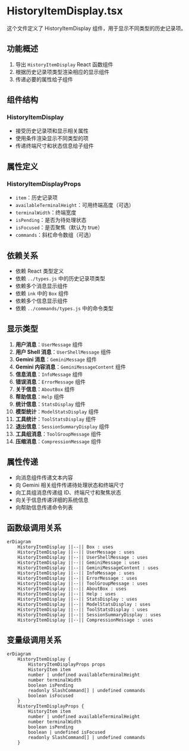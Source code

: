 # HistoryItemDisplay.tsx

这个文件定义了 HistoryItemDisplay 组件，用于显示不同类型的历史记录项。

## 功能概述

1. 导出 `HistoryItemDisplay` React 函数组件
2. 根据历史记录项类型渲染相应的显示组件
3. 传递必要的属性给子组件

## 组件结构

### HistoryItemDisplay
- 接受历史记录项和显示相关属性
- 使用条件渲染显示不同类型的项
- 传递终端尺寸和状态信息给子组件

## 属性定义

### HistoryItemDisplayProps
- `item`：历史记录项
- `availableTerminalHeight`：可用终端高度（可选）
- `terminalWidth`：终端宽度
- `isPending`：是否为待处理状态
- `isFocused`：是否聚焦（默认为 true）
- `commands`：斜杠命令数组（可选）

## 依赖关系

- 依赖 React 类型定义
- 依赖 `../types.js` 中的历史记录项类型
- 依赖多个消息显示组件
- 依赖 `ink` 中的 `Box` 组件
- 依赖多个信息显示组件
- 依赖 `../commands/types.js` 中的命令类型

## 显示类型

1. **用户消息**：`UserMessage` 组件
2. **用户 Shell 消息**：`UserShellMessage` 组件
3. **Gemini 消息**：`GeminiMessage` 组件
4. **Gemini 内容消息**：`GeminiMessageContent` 组件
5. **信息消息**：`InfoMessage` 组件
6. **错误消息**：`ErrorMessage` 组件
7. **关于信息**：`AboutBox` 组件
8. **帮助信息**：`Help` 组件
9. **统计信息**：`StatsDisplay` 组件
10. **模型统计**：`ModelStatsDisplay` 组件
11. **工具统计**：`ToolStatsDisplay` 组件
12. **退出信息**：`SessionSummaryDisplay` 组件
13. **工具组消息**：`ToolGroupMessage` 组件
14. **压缩消息**：`CompressionMessage` 组件

## 属性传递

- 向消息组件传递文本内容
- 向 Gemini 相关组件传递待处理状态和终端尺寸
- 向工具组消息传递组 ID、终端尺寸和聚焦状态
- 向关于信息传递详细的系统信息
- 向帮助信息传递命令列表

## 函数级调用关系

```mermaid
erDiagram
    HistoryItemDisplay ||--|| Box : uses
    HistoryItemDisplay ||--|| UserMessage : uses
    HistoryItemDisplay ||--|| UserShellMessage : uses
    HistoryItemDisplay ||--|| GeminiMessage : uses
    HistoryItemDisplay ||--|| GeminiMessageContent : uses
    HistoryItemDisplay ||--|| InfoMessage : uses
    HistoryItemDisplay ||--|| ErrorMessage : uses
    HistoryItemDisplay ||--|| ToolGroupMessage : uses
    HistoryItemDisplay ||--|| AboutBox : uses
    HistoryItemDisplay ||--|| Help : uses
    HistoryItemDisplay ||--|| StatsDisplay : uses
    HistoryItemDisplay ||--|| ModelStatsDisplay : uses
    HistoryItemDisplay ||--|| ToolStatsDisplay : uses
    HistoryItemDisplay ||--|| SessionSummaryDisplay : uses
    HistoryItemDisplay ||--|| CompressionMessage : uses
```

## 变量级调用关系

```mermaid
erDiagram
    HistoryItemDisplay {
        HistoryItemDisplayProps props
        HistoryItem item
        number | undefined availableTerminalHeight
        number terminalWidth
        boolean isPending
        readonly SlashCommand[] | undefined commands
        boolean isFocused
    }
    HistoryItemDisplayProps {
        HistoryItem item
        number | undefined availableTerminalHeight
        number terminalWidth
        boolean isPending
        boolean | undefined isFocused
        readonly SlashCommand[] | undefined commands
    }
```